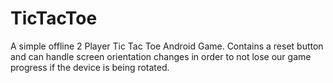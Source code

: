 # TicTacToe
A simple offline 2 Player Tic Tac Toe Android Game. Contains a reset button and can handle screen orientation changes in order to not lose our game progress if the device is being rotated.
